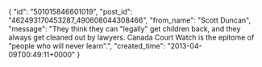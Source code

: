  {
   "id": "501015846601019",
   "post_id": "462493170453287_490608044308466",
   "from_name": "Scott Duncan",
   "message": "They think they can \"legally\" get children back, and they always get cleaned out by lawyers. Canada Court Watch is the epitome of \"people who will never learn\".",
   "created_time": "2013-04-09T00:49:11+0000"
 }

